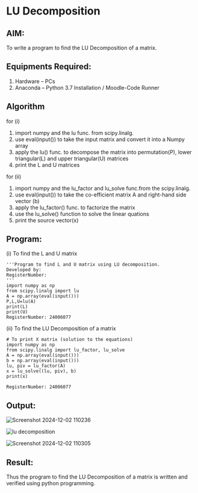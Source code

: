 # LU Decomposition 

## AIM:
To write a program to find the LU Decomposition of a matrix.

## Equipments Required:
1. Hardware – PCs
2. Anaconda – Python 3.7 Installation / Moodle-Code Runner

## Algorithm
for (i)
1. import numpy and the lu func. from scipy.linalg.
2. use eval(input()) to take the input matrix and convert it into a Numpy array
3. apply the lu() func. to decompose the matrix into permutation(P), lower triangular(L) and upper triangular(U) matrices
4. print the L and U matrices

for (ii)
1. import numpy and the lu_factor and lu_solve func.from the scipy.linalg.
2. use eval(input()) to take the co-efficient matrix A and right-hand side vector (b)
3. apply the lu_factor() func. to factorize the matrix  
4. use the lu_solve() function to solve the linear quations
5. print the source vector(x) 

## Program:
(i) To find the L and U matrix
```
'''Program to find L and U matrix using LU decomposition.
Developed by: 
RegisterNumber: 
'''
import numpy as np
from scipy.linalg import lu
A = np.array(eval(input()))
P,L,U=lu(A)
print(L)
print(U)
RegisterNumber: 24006077

```
(ii) To find the LU Decomposition of a matrix
```
# To print X matrix (solution to the equations)
import numpy as np
from scipy.linalg import lu_factor, lu_solve
A = np.array(eval(input()))
b = np.array(eval(input()))
lu, piv = lu_factor(A)
x = lu_solve((lu, piv), b)
print(x)

RegisterNumber: 24006077

```

## Output:
![Screenshot 2024-12-02 110236](https://github.com/user-attachments/assets/e6ef14e2-6d91-46dd-8fff-7c457f8a9b45)

![lu decomposition]()

![Screenshot 2024-12-02 110305](https://github.com/user-attachments/assets/aa4ad37e-a67a-4f73-8e11-b17a58b63171)



## Result:
Thus the program to find the LU Decomposition of a matrix is written and verified using python programming.

